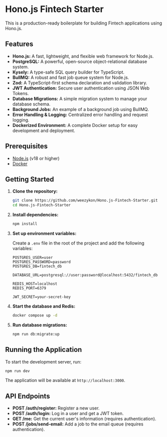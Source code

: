 # Hono.js Fintech Starter

This is a production-ready boilerplate for building Fintech applications using Hono.js.

## Features

- **Hono.js:** A fast, lightweight, and flexible web framework for Node.js.
- **PostgreSQL:** A powerful, open-source object-relational database system.
- **Kysely:** A type-safe SQL query builder for TypeScript.
- **BullMQ:** A robust and fast job queue system for Node.js.
- **Zod:** A TypeScript-first schema declaration and validation library.
- **JWT Authentication:** Secure user authentication using JSON Web Tokens.
- **Database Migrations:** A simple migration system to manage your database schema.
- **Background Jobs:** An example of a background job using BullMQ.
- **Error Handling & Logging:** Centralized error handling and request logging.
- **Dockerized Environment:** A complete Docker setup for easy development and deployment.

## Prerequisites

- [Node.js](https://nodejs.org/en/) (v18 or higher)
- [Docker](https://www.docker.com/)

## Getting Started

1. **Clone the repository:**

   ```bash
   git clone https://github.com/weezykon/Hono.js-Fintech-Starter.git
   cd Hono.js-Fintech-Starter
   ```

2. **Install dependencies:**

   ```bash
   npm install
   ```

3. **Set up environment variables:**

   Create a `.env` file in the root of the project and add the following variables:

   ```
   POSTGRES_USER=user
   POSTGRES_PASSWORD=password
   POSTGRES_DB=fintech_db

   DATABASE_URL=postgresql://user:password@localhost:5432/fintech_db

   REDIS_HOST=localhost
   REDIS_PORT=6379

   JWT_SECRET=your-secret-key
   ```

4. **Start the database and Redis:**

   ```bash
   docker compose up -d
   ```

5. **Run database migrations:**

   ```bash
   npm run db:migrate:up
   ```

## Running the Application

To start the development server, run:

```bash
npm run dev
```

The application will be available at `http://localhost:3000`.

## API Endpoints

- **POST /auth/register:** Register a new user.
- **POST /auth/login:** Log in a user and get a JWT token.
- **GET /me:** Get the current user's information (requires authentication).
- **POST /jobs/send-email:** Add a job to the email queue (requires authentication).